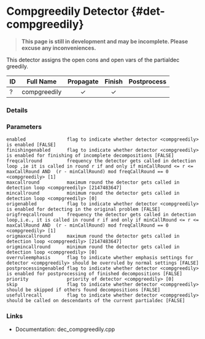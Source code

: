 # Compgreedily Detector {#det-compgreedily}
> **This page is still in development and may be incomplete. Please excuse any inconveniences.**

This detector assigns the open cons and open vars of the partialdec greedily.

| ID |          Full Name          | Propagate | Finish | Postprocess |
|----|-----------------------------|:---------:|:------:|:-----------:|
| ?  | compgreedily                | ✓ | ✓ |   |


### Details

### Parameters

    enabled               flag to indicate whether detector <compgreedily> is enabled [FALSE]
    finishingenabled      flag to indicate whether detector <compgreedily> is enabled for finishing of incomplete decompositions [FALSE]
    freqcallround         frequency the detector gets called in detection loop ,ie it is called in round r if and only if minCallRound <= r <= maxCallRound AND  (r - minCallRound) mod freqCallRound == 0 <compgreedily> [1]
    maxcallround          maximum round the detector gets called in detection loop <compgreedily> [2147483647]
    mincallround          minimum round the detector gets called in detection loop <compgreedily> [0]
    origenabled           flag to indicate whether detector <compgreedily> is enabled for detecting in the original problem [FALSE]
    origfreqcallround     frequency the detector gets called in detection loop,i.e., it is called in round r if and only if minCallRound <= r <= maxCallRound AND  (r - minCallRound) mod freqCallRound == 0 <compgreedily> [1]
    origmaxcallround      maximum round the detector gets called in detection loop <compgreedily> [2147483647]
    origmincallround      minimum round the detector gets called in detection loop <compgreedily> [0]
    overruleemphasis      flag to indicate whether emphasis settings for detector <compgreedily> should be overruled by normal settings [FALSE]
    postprocessingenabled flag to indicate whether detector <compgreedily> is enabled for postprocessing of finished decompositions [FALSE]
    priority              priority of detector <compgreedily> [0]
    skip                  flag to indicate whether detector <compgreedily> should be skipped if others found decompositions [FALSE]
    usefullrecall         flag to indicate whether detector <compgreedily> should be called on descendants of the current partialdec [FALSE]


### Links
 * Documentation: dec_compgreedily.cpp
